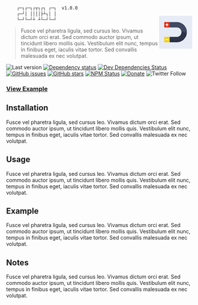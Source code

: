 
<div>
    <img src="docs/logo-1.png"
        align="right"
        height="90"
        width="90"
        vspace="30" />

        ┌─┐┌─┐┌┬┐┌┐ ┌─┐  v1.0.0
        ┌─┘│ ││││├┴┐│ │
        └─┘└─┘┴ ┴└─┘└─┘
</div>

> Fusce vel pharetra ligula, sed cursus leo. Vivamus dictum orci erat. Sed commodo auctor ipsum, ut tincidunt libero mollis quis. Vestibulum elit nunc, tempus in finibus eget, iaculis vitae tortor. Sed convallis malesuada ex nec volutpat.

![Last version](https://img.shields.io/github/tag/mattkenefick/electron-docking.svg?style=flat-square)
[![Dependency status](https://img.shields.io/david/mattkenefick/electron-docking.svg?style=flat-square)](https://david-dm.org/mattkenefick/electron-docking)
[![Dev Dependencies Status](https://img.shields.io/david/dev/mattkenefick/electron-docking.svg?style=flat-square)](https://david-dm.org/mattkenefick/electron-docking#info=devDependencies)
<a href="https://github.com/mattkenefick/test-readme/issues"><img alt="GitHub issues" src="https://img.shields.io/github/issues/mattkenefick/test-readme.svg"></a>
<a href="https://github.com/mattkenefick/test-readme/stargazers"><img alt="GitHub stars" src="https://img.shields.io/github/stars/mattkenefick/test-readme.svg"></a>
[![NPM Status](https://img.shields.io/npm/dm/electron-docking.svg?style=flat-square)](https://www.npmjs.org/package/electron-docking)
[![Donate](https://img.shields.io/badge/donate-paypal-blue.svg?style=flat-square)](https://paypal.me/polymermallard)
<img alt="Twitter Follow" src="https://img.shields.io/twitter/follow/mattkenefick.svg?label=MattKenefick&style=social">

<p align="center">
    <a href="https://www.polymermallard.com" size="50"><h3>View Example</h3></a>
</p>



## Installation
Fusce vel pharetra ligula, sed cursus leo. Vivamus dictum orci erat. Sed commodo auctor ipsum, ut tincidunt libero mollis quis. Vestibulum elit nunc, tempus in finibus eget, iaculis vitae tortor. Sed convallis malesuada ex nec volutpat.


## Usage
Fusce vel pharetra ligula, sed cursus leo. Vivamus dictum orci erat. Sed commodo auctor ipsum, ut tincidunt libero mollis quis. Vestibulum elit nunc, tempus in finibus eget, iaculis vitae tortor. Sed convallis malesuada ex nec volutpat.


## Example
Fusce vel pharetra ligula, sed cursus leo. Vivamus dictum orci erat. Sed commodo auctor ipsum, ut tincidunt libero mollis quis. Vestibulum elit nunc, tempus in finibus eget, iaculis vitae tortor. Sed convallis malesuada ex nec volutpat.


## Notes
Fusce vel pharetra ligula, sed cursus leo. Vivamus dictum orci erat. Sed commodo auctor ipsum, ut tincidunt libero mollis quis. Vestibulum elit nunc, tempus in finibus eget, iaculis vitae tortor. Sed convallis malesuada ex nec volutpat.

